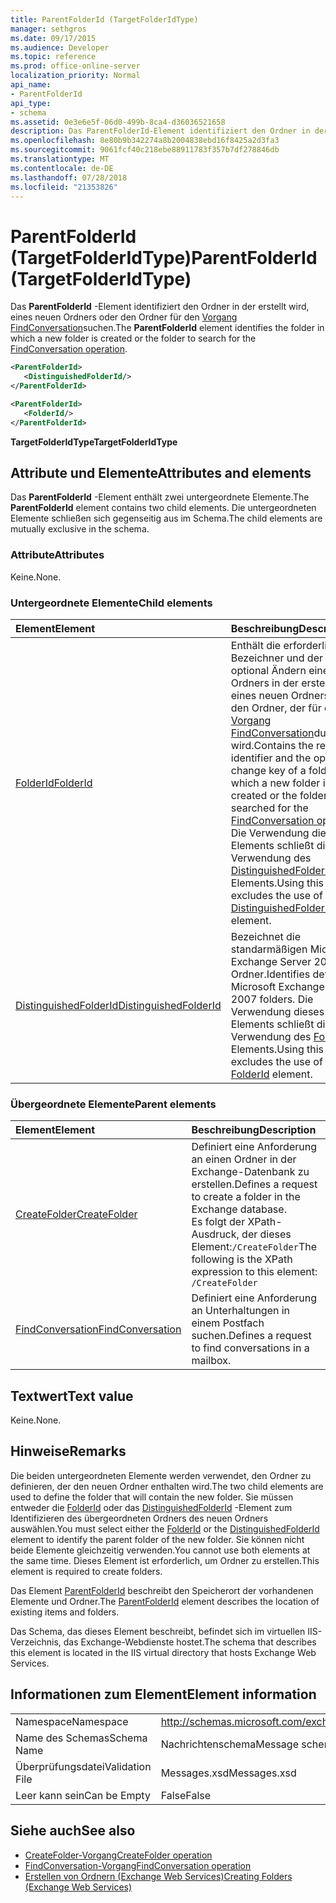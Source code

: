 ```yaml
---
title: ParentFolderId (TargetFolderIdType)
manager: sethgros
ms.date: 09/17/2015
ms.audience: Developer
ms.topic: reference
ms.prod: office-online-server
localization_priority: Normal
api_name:
- ParentFolderId
api_type:
- schema
ms.assetid: 0e3e6e5f-06d0-499b-8ca4-d36036521658
description: Das ParentFolderId-Element identifiziert den Ordner in der erstellt wird, eines neuen Ordners oder den Ordner für den Vorgang FindConversation suchen.
ms.openlocfilehash: 8e80b9b342274a8b2004838ebd16f8425a2d3fa3
ms.sourcegitcommit: 9061fcf40c218ebe88911783f357b7df278846db
ms.translationtype: MT
ms.contentlocale: de-DE
ms.lasthandoff: 07/28/2018
ms.locfileid: "21353826"
---
```

# <a name="parentfolderid-targetfolderidtype"></a><span data-ttu-id="e238f-103">ParentFolderId (TargetFolderIdType)</span><span class="sxs-lookup"><span data-stu-id="e238f-103">ParentFolderId (TargetFolderIdType)</span></span>

<span data-ttu-id="e238f-104">Das **ParentFolderId** -Element identifiziert den Ordner in der erstellt wird, eines neuen Ordners oder den Ordner für den [Vorgang FindConversation](findconversation-operation.md)suchen.</span><span class="sxs-lookup"><span data-stu-id="e238f-104">The **ParentFolderId** element identifies the folder in which a new folder is created or the folder to search for the [FindConversation operation](findconversation-operation.md).</span></span>
  
```xml
<ParentFolderId>
   <DistinguishedFolderId/>
</ParentFolderId>
```

```xml
<ParentFolderId>
   <FolderId/> 
</ParentFolderId>
```

<span data-ttu-id="e238f-105">**TargetFolderIdType**</span><span class="sxs-lookup"><span data-stu-id="e238f-105">**TargetFolderIdType**</span></span>

## <a name="attributes-and-elements"></a><span data-ttu-id="e238f-106">Attribute und Elemente</span><span class="sxs-lookup"><span data-stu-id="e238f-106">Attributes and elements</span></span>

<span data-ttu-id="e238f-107">Das **ParentFolderId** -Element enthält zwei untergeordnete Elemente.</span><span class="sxs-lookup"><span data-stu-id="e238f-107">The **ParentFolderId** element contains two child elements.</span></span> <span data-ttu-id="e238f-108">Die untergeordneten Elemente schließen sich gegenseitig aus im Schema.</span><span class="sxs-lookup"><span data-stu-id="e238f-108">The child elements are mutually exclusive in the schema.</span></span> 
  
### <a name="attributes"></a><span data-ttu-id="e238f-109">Attribute</span><span class="sxs-lookup"><span data-stu-id="e238f-109">Attributes</span></span>

<span data-ttu-id="e238f-110">Keine.</span><span class="sxs-lookup"><span data-stu-id="e238f-110">None.</span></span>
  
### <a name="child-elements"></a><span data-ttu-id="e238f-111">Untergeordnete Elemente</span><span class="sxs-lookup"><span data-stu-id="e238f-111">Child elements</span></span>

|<span data-ttu-id="e238f-112">**Element**</span><span class="sxs-lookup"><span data-stu-id="e238f-112">**Element**</span></span>|<span data-ttu-id="e238f-113">**Beschreibung**</span><span class="sxs-lookup"><span data-stu-id="e238f-113">**Description**</span></span>|
|:-----|:-----|
|[<span data-ttu-id="e238f-114">FolderId</span><span class="sxs-lookup"><span data-stu-id="e238f-114">FolderId</span></span>](folderid.md) <br/> |<span data-ttu-id="e238f-115">Enthält die erforderlichen Bezeichner und der Key optional Ändern eines Ordners in der erstellt wird, eines neuen Ordners oder den Ordner, der für den [Vorgang FindConversation](findconversation-operation.md)durchsucht wird.</span><span class="sxs-lookup"><span data-stu-id="e238f-115">Contains the required identifier and the optional change key of a folder in which a new folder is created or the folder that is searched for the [FindConversation operation](findconversation-operation.md).</span></span> <span data-ttu-id="e238f-116">Die Verwendung dieses Elements schließt die Verwendung des [DistinguishedFolderId](distinguishedfolderid.md) -Elements.</span><span class="sxs-lookup"><span data-stu-id="e238f-116">Using this element excludes the use of the [DistinguishedFolderId](distinguishedfolderid.md) element.</span></span>  <br/> |
|[<span data-ttu-id="e238f-117">DistinguishedFolderId</span><span class="sxs-lookup"><span data-stu-id="e238f-117">DistinguishedFolderId</span></span>](distinguishedfolderid.md) <br/> |<span data-ttu-id="e238f-118">Bezeichnet die standarmäßigen Microsoft Exchange Server 2007-Ordner.</span><span class="sxs-lookup"><span data-stu-id="e238f-118">Identifies default Microsoft Exchange Server 2007 folders.</span></span> <span data-ttu-id="e238f-119">Die Verwendung dieses Elements schließt die Verwendung des [FolderId](folderid.md) -Elements.</span><span class="sxs-lookup"><span data-stu-id="e238f-119">Using this element excludes the use of the [FolderId](folderid.md) element.</span></span>  <br/> |
   
### <a name="parent-elements"></a><span data-ttu-id="e238f-120">Übergeordnete Elemente</span><span class="sxs-lookup"><span data-stu-id="e238f-120">Parent elements</span></span>

|<span data-ttu-id="e238f-121">**Element**</span><span class="sxs-lookup"><span data-stu-id="e238f-121">**Element**</span></span>|<span data-ttu-id="e238f-122">**Beschreibung**</span><span class="sxs-lookup"><span data-stu-id="e238f-122">**Description**</span></span>|
|:-----|:-----|
|[<span data-ttu-id="e238f-123">CreateFolder</span><span class="sxs-lookup"><span data-stu-id="e238f-123">CreateFolder</span></span>](createfolder.md) <br/> |<span data-ttu-id="e238f-124">Definiert eine Anforderung an einen Ordner in der Exchange-Datenbank zu erstellen.</span><span class="sxs-lookup"><span data-stu-id="e238f-124">Defines a request to create a folder in the Exchange database.</span></span>  <br/> <span data-ttu-id="e238f-125">Es folgt der XPath-Ausdruck, der dieses Element:`/CreateFolder`</span><span class="sxs-lookup"><span data-stu-id="e238f-125">The following is the XPath expression to this element:  `/CreateFolder`</span></span> <br/> |
|[<span data-ttu-id="e238f-126">FindConversation</span><span class="sxs-lookup"><span data-stu-id="e238f-126">FindConversation</span></span>](findconversation.md) <br/> |<span data-ttu-id="e238f-127">Definiert eine Anforderung an Unterhaltungen in einem Postfach suchen.</span><span class="sxs-lookup"><span data-stu-id="e238f-127">Defines a request to find conversations in a mailbox.</span></span>  <br/> |
   
## <a name="text-value"></a><span data-ttu-id="e238f-128">Textwert</span><span class="sxs-lookup"><span data-stu-id="e238f-128">Text value</span></span>

<span data-ttu-id="e238f-129">Keine.</span><span class="sxs-lookup"><span data-stu-id="e238f-129">None.</span></span>
  
## <a name="remarks"></a><span data-ttu-id="e238f-130">Hinweise</span><span class="sxs-lookup"><span data-stu-id="e238f-130">Remarks</span></span>

<span data-ttu-id="e238f-131">Die beiden untergeordneten Elemente werden verwendet, den Ordner zu definieren, der den neuen Ordner enthalten wird.</span><span class="sxs-lookup"><span data-stu-id="e238f-131">The two child elements are used to define the folder that will contain the new folder.</span></span> <span data-ttu-id="e238f-132">Sie müssen entweder die [FolderId](folderid.md) oder das [DistinguishedFolderId](distinguishedfolderid.md) -Element zum Identifizieren des übergeordneten Ordners des neuen Ordners auswählen.</span><span class="sxs-lookup"><span data-stu-id="e238f-132">You must select either the [FolderId](folderid.md) or the [DistinguishedFolderId](distinguishedfolderid.md) element to identify the parent folder of the new folder.</span></span> <span data-ttu-id="e238f-133">Sie können nicht beide Elemente gleichzeitig verwenden.</span><span class="sxs-lookup"><span data-stu-id="e238f-133">You cannot use both elements at the same time.</span></span> <span data-ttu-id="e238f-134">Dieses Element ist erforderlich, um Ordner zu erstellen.</span><span class="sxs-lookup"><span data-stu-id="e238f-134">This element is required to create folders.</span></span> 
  
<span data-ttu-id="e238f-135">Das Element [ParentFolderId](parentfolderid.md) beschreibt den Speicherort der vorhandenen Elemente und Ordner.</span><span class="sxs-lookup"><span data-stu-id="e238f-135">The [ParentFolderId](parentfolderid.md) element describes the location of existing items and folders.</span></span> 
  
<span data-ttu-id="e238f-136">Das Schema, das dieses Element beschreibt, befindet sich im virtuellen IIS-Verzeichnis, das Exchange-Webdienste hostet.</span><span class="sxs-lookup"><span data-stu-id="e238f-136">The schema that describes this element is located in the IIS virtual directory that hosts Exchange Web Services.</span></span>
  
## <a name="element-information"></a><span data-ttu-id="e238f-137">Informationen zum Element</span><span class="sxs-lookup"><span data-stu-id="e238f-137">Element information</span></span>

|||
|:-----|:-----|
|<span data-ttu-id="e238f-138">Namespace</span><span class="sxs-lookup"><span data-stu-id="e238f-138">Namespace</span></span>  <br/> |http://schemas.microsoft.com/exchange/services/2006/messages  <br/> |
|<span data-ttu-id="e238f-139">Name des Schemas</span><span class="sxs-lookup"><span data-stu-id="e238f-139">Schema Name</span></span>  <br/> |<span data-ttu-id="e238f-140">Nachrichtenschema</span><span class="sxs-lookup"><span data-stu-id="e238f-140">Message schema</span></span>  <br/> |
|<span data-ttu-id="e238f-141">Überprüfungsdatei</span><span class="sxs-lookup"><span data-stu-id="e238f-141">Validation File</span></span>  <br/> |<span data-ttu-id="e238f-142">Messages.xsd</span><span class="sxs-lookup"><span data-stu-id="e238f-142">Messages.xsd</span></span>  <br/> |
|<span data-ttu-id="e238f-143">Leer kann sein</span><span class="sxs-lookup"><span data-stu-id="e238f-143">Can be Empty</span></span>  <br/> |<span data-ttu-id="e238f-144">False</span><span class="sxs-lookup"><span data-stu-id="e238f-144">False</span></span>  <br/> |
   
## <a name="see-also"></a><span data-ttu-id="e238f-145">Siehe auch</span><span class="sxs-lookup"><span data-stu-id="e238f-145">See also</span></span>

- [<span data-ttu-id="e238f-146">CreateFolder-Vorgang</span><span class="sxs-lookup"><span data-stu-id="e238f-146">CreateFolder operation</span></span>](createfolder-operation.md)
- [<span data-ttu-id="e238f-147">FindConversation-Vorgang</span><span class="sxs-lookup"><span data-stu-id="e238f-147">FindConversation operation</span></span>](findconversation-operation.md)
- [<span data-ttu-id="e238f-148">Erstellen von Ordnern (Exchange Web Services)</span><span class="sxs-lookup"><span data-stu-id="e238f-148">Creating Folders (Exchange Web Services)</span></span>](http://msdn.microsoft.com/library/3b15b0ec-8691-45ed-9a24-a91ff732d6cf%28Office.15%29.aspx)

